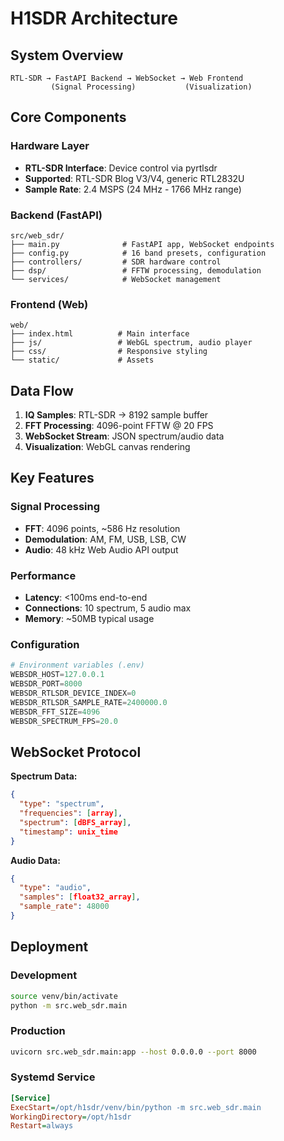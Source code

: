 # H1SDR Architecture

## System Overview

```
RTL-SDR → FastAPI Backend → WebSocket → Web Frontend
         (Signal Processing)           (Visualization)
```

## Core Components

### Hardware Layer
- **RTL-SDR Interface**: Device control via pyrtlsdr
- **Supported**: RTL-SDR Blog V3/V4, generic RTL2832U
- **Sample Rate**: 2.4 MSPS (24 MHz - 1766 MHz range)

### Backend (FastAPI)
```
src/web_sdr/
├── main.py              # FastAPI app, WebSocket endpoints
├── config.py            # 16 band presets, configuration
├── controllers/         # SDR hardware control
├── dsp/                 # FFTW processing, demodulation
└── services/            # WebSocket management
```

### Frontend (Web)
```
web/
├── index.html          # Main interface
├── js/                 # WebGL spectrum, audio player
├── css/                # Responsive styling
└── static/             # Assets
```

## Data Flow

1. **IQ Samples**: RTL-SDR → 8192 sample buffer
2. **FFT Processing**: 4096-point FFTW @ 20 FPS
3. **WebSocket Stream**: JSON spectrum/audio data
4. **Visualization**: WebGL canvas rendering

## Key Features

### Signal Processing
- **FFT**: 4096 points, ~586 Hz resolution
- **Demodulation**: AM, FM, USB, LSB, CW
- **Audio**: 48 kHz Web Audio API output

### Performance
- **Latency**: <100ms end-to-end
- **Connections**: 10 spectrum, 5 audio max
- **Memory**: ~50MB typical usage

### Configuration
```python
# Environment variables (.env)
WEBSDR_HOST=127.0.0.1
WEBSDR_PORT=8000
WEBSDR_RTLSDR_DEVICE_INDEX=0
WEBSDR_RTLSDR_SAMPLE_RATE=2400000.0
WEBSDR_FFT_SIZE=4096
WEBSDR_SPECTRUM_FPS=20.0
```

## WebSocket Protocol

**Spectrum Data:**
```json
{
  "type": "spectrum",
  "frequencies": [array],
  "spectrum": [dBFS_array],
  "timestamp": unix_time
}
```

**Audio Data:**
```json
{
  "type": "audio",
  "samples": [float32_array],
  "sample_rate": 48000
}
```

## Deployment

### Development
```bash
source venv/bin/activate
python -m src.web_sdr.main
```

### Production
```bash
uvicorn src.web_sdr.main:app --host 0.0.0.0 --port 8000
```

### Systemd Service
```ini
[Service]
ExecStart=/opt/h1sdr/venv/bin/python -m src.web_sdr.main
WorkingDirectory=/opt/h1sdr
Restart=always
```
